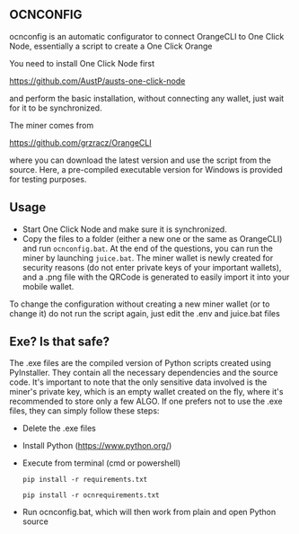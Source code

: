 ## OCNCONFIG

ocnconfig is an automatic configurator to connect OrangeCLI to One Click Node, essentially a script to create a One Click Orange

You need to install One Click Node first

https://github.com/AustP/austs-one-click-node

and perform the basic installation, without connecting any wallet, just wait for it to be synchronized. 

The miner comes from 

https://github.com/grzracz/OrangeCLI

where you can download the latest version and use the script from the source. Here, a pre-compiled executable version for Windows is provided for testing purposes.

## Usage

- Start One Click Node and make sure it is synchronized.
- Copy the files to a folder (either a new one or the same as OrangeCLI) and run `ocnconfig.bat`. At the end of the questions, you can run the miner by launching `juice.bat`. The miner wallet is newly created for security reasons (do not enter private keys of your important wallets), and a .png file with the QRCode is generated to easily import it into your mobile wallet.

To change the configuration without creating a new miner wallet (or to change it) do not run the script again, just edit the .env and juice.bat files


## Exe? Is that safe?

The .exe files are the compiled version of Python scripts created using PyInstaller. They contain all the necessary dependencies and the source code. It's important to note that the only sensitive data involved is the miner's private key, which is an empty wallet created on the fly, where it's recommended to store only a few ALGO. If one prefers not to use the .exe files, they can simply follow these steps:

- Delete the .exe files
- Install Python (https://www.python.org/)
- Execute from terminal (cmd or powershell)
  
  `pip install -r requirements.txt`
  
  `pip install -r ocnrequirements.txt`

- Run ocnconfig.bat, which will then work from plain and open Python source
